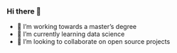 ### Hi there 👋
- 🔭 I’m working towards a master’s degree
- 🌱 I’m currently learning data science
- 👯 I’m looking to collaborate on open source projects
